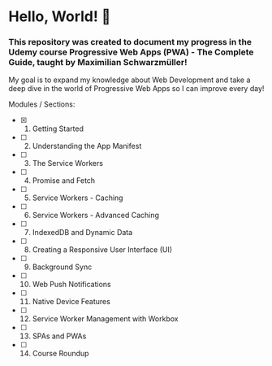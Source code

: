# Hello, World! 👋

### This repository was created to document my progress in the Udemy course Progressive Web Apps (PWA) - The Complete Guide, taught by Maximilian Schwarzmüller!

My goal is to expand my knowledge about Web Development and take a deep dive in the world of Progressive Web Apps so I can improve every day!

Modules / Sections:
- [x] 1. Getting Started
- [ ] 2. Understanding the App Manifest
- [ ] 3. The Service Workers
- [ ] 4. Promise and Fetch
- [ ] 5. Service Workers - Caching
- [ ] 6. Service Workers - Advanced Caching
- [ ] 7. IndexedDB and Dynamic Data
- [ ] 8. Creating a Responsive User Interface (UI)
- [ ] 9. Background Sync
- [ ] 10. Web Push Notifications
- [ ] 11. Native Device Features
- [ ] 12. Service Worker Management with Workbox
- [ ] 13. SPAs and PWAs
- [ ] 14. Course Roundup

